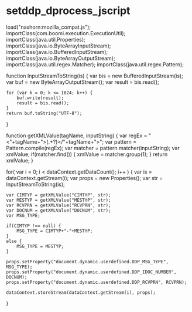 # setddp_dprocess_jscript
load("nashorn:mozilla_compat.js");
importClass(com.boomi.execution.ExecutionUtil);
importClass(java.util.Properties);
importClass(java.io.ByteArrayInputStream);
importClass(java.io.BufferedInputStream);
importClass(java.io.ByteArrayOutputStream);
importClass(java.util.regex.Matcher);
importClass(java.util.regex.Pattern);

function InputStreamToString(is) {
    var bis = new BufferedInputStream(is);
    var buf = new ByteArrayOutputStream();
    var result = bis.read();
    
    for (var k = 0; k <= 1024; k++) {
        buf.write(result);
        result = bis.read();
    }
    return buf.toString("UTF-8");
}

function getXMLValue(tagName, inputString) {
    var regEx = "<"+tagName+">(.+?)<\/"+tagName+">";
    var pattern = Pattern.compile(regEx);
    var matcher = pattern.matcher(inputString);
    var xmlValue;
    if(matcher.find()) {
        xmlValue = matcher.group(1);
    }
    return xmlValue;
}

for( var i = 0; i < dataContext.getDataCount(); i++ ) {
    var is = dataContext.getStream(i);
    var props = new Properties();
    var str = InputStreamToString(is);
	
    var CIMTYP = getXMLValue("CIMTYP", str);
	var MESTYP = getXMLValue("MESTYP", str);
	var RCVPRN = getXMLValue("RCVPRN", str);
	var DOCNUM = getXMLValue("DOCNUM", str);
	var MSG_TYPE;
	
	if(CIMTYP !== null) {
		MSG_TYPE = CIMTYP+"-"+MESTYP;
	}
	else {
		MSG_TYPE = MESTYP;
	}
	
	props.setProperty("document.dynamic.userdefined.DDP_MSG_TYPE", MSG_TYPE);
    props.setProperty("document.dynamic.userdefined.DDP_IDOC_NUMBER", DOCNUM);
    props.setProperty("document.dynamic.userdefined.DDP_RCVPRN", RCVPRN);
	
    dataContext.storeStream(dataContext.getStream(i), props);
}
